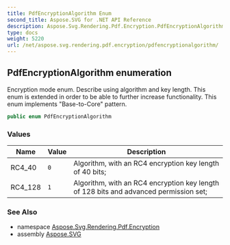 ```yaml
---
title: PdfEncryptionAlgorithm Enum
second_title: Aspose.SVG for .NET API Reference
description: Aspose.Svg.Rendering.Pdf.Encryption.PdfEncryptionAlgorithm enum. Encryption mode enum. Describe using algorithm and key length. This enum is extended in order to be able to further increase functionality. This enum implements Base-to-Core pattern
type: docs
weight: 5220
url: /net/aspose.svg.rendering.pdf.encryption/pdfencryptionalgorithm/
---
```

## PdfEncryptionAlgorithm enumeration

Encryption mode enum. Describe using algorithm and key length. This enum is extended in order to be able to further increase functionality. This enum implements "Base-to-Core" pattern.

```csharp
public enum PdfEncryptionAlgorithm
```

### Values

| Name | Value | Description |
| --- | --- | --- |
| RC4_40 | `0` | Algorithm, with an RC4 encryption key length of 40 bits; |
| RC4_128 | `1` | Algorithm, with an RC4 encryption key length of 128 bits and advanced permission set; |

### See Also

* namespace [Aspose.Svg.Rendering.Pdf.Encryption](../../aspose.svg.rendering.pdf.encryption/)
* assembly [Aspose.SVG](../../)
